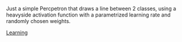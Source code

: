 Just a simple Percpetron that draws a line between 2 classes, using a heavyside activation function with a parametrized learning rate and randomly chosen weights.

[Learning](https://github.com/elmaxiboy/perceptron/assets/110695947/edf1cab2-331c-4517-9c7d-5b3732dad2d5)
